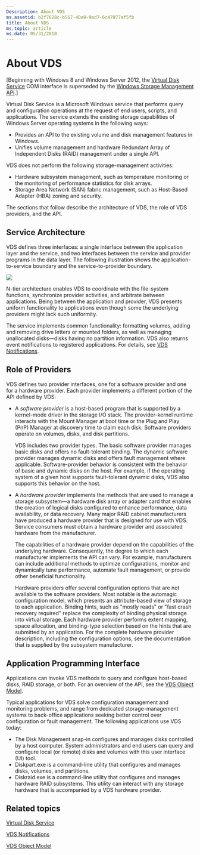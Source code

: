 ```yaml
---
Description: About VDS
ms.assetid: b2f7628c-b567-40a9-9ad7-6c47077af5fb
title: About VDS
ms.topic: article
ms.date: 05/31/2018
---
```


# About VDS

\[Beginning with Windows 8 and Windows Server 2012, the [Virtual Disk Service](virtual-disk-service-portal.md) COM interface is superseded by the [Windows Storage Management API](/previous-versions/windows/desktop/stormgmt/windows-storage-management-api-portal).\]

Virtual Disk Service is a Microsoft Windows service that performs query and configuration operations at the request of end users, scripts, and applications. The service extends the existing storage capabilities of Windows Server operating systems in the following ways:

-   Provides an API to the existing volume and disk management features in Windows.
-   Unifies volume management and hardware Redundant Array of Independent Disks (RAID) management under a single API.

VDS does not perform the following storage-management activities:

-   Hardware subsystem management, such as temperature monitoring or the monitoring of performance statistics for disk arrays.
-   Storage Area Network (SAN) fabric management, such as Host-Based Adapter (HBA) zoning and security.

The sections that follow describe the architecture of VDS, the role of VDS providers, and the API.

## Service Architecture

VDS defines three interfaces: a single interface between the application layer and the service, and two interfaces between the service and provider programs in the data layer. The following illustration shows the application-to-service boundary and the service-to-provider boundary.

![](images/vdsoverview.png)

N-tier architecture enables VDS to coordinate with the file-system functions, synchronize provider activities, and arbitrate between applications. Being between the application and provider, VDS presents uniform functionality to applications even though some the underlying providers might lack such uniformity.

The service implements common functionality: formatting volumes, adding and removing drive letters or mounted folders, as well as managing unallocated disks—disks having no partition information. VDS also returns event notifications to registered applications. For details, see [VDS Notifications](vds-notification-model.md).

## Role of Providers

VDS defines two provider interfaces, one for a software provider and one for a hardware provider. Each provider implements a different portion of the API defined by VDS:

-   A *software provider* is a host-based program that is supported by a kernel-mode driver in the storage I/O stack. The provider-kernel runtime interacts with the Mount Manager at boot time or the Plug and Play (PnP) Manager at discovery time to claim each disk. Software providers operate on volumes, disks, and disk partitions.

    VDS includes two provider types. The basic software provider manages basic disks and offers no fault-tolerant binding. The dynamic software provider manages dynamic disks and offers fault management where applicable. Software-provider behavior is consistent with the behavior of basic and dynamic disks on the host. For example, if the operating system of a given host supports fault-tolerant dynamic disks, VDS also supports this behavior on the host.

-   A *hardware provider* implements the methods that are used to manage a storage subsystem—a hardware disk array or adapter card that enables the creation of logical disks configured to enhance performance, data availability, or data recovery. Many major RAID cabinet manufacturers have produced a hardware provider that is designed for use with VDS. Service consumers must obtain a hardware provider and associated hardware from the manufacturer.

    The capabilities of a hardware provider depend on the capabilities of the underlying hardware. Consequently, the degree to which each manufacturer implements the API can vary. For example, manufacturers can include additional methods to optimize configurations, monitor and dynamically tune performance, automate fault management, or provide other beneficial functionality.

    Hardware providers offer several configuration options that are not available to the software providers. Most notable is the automagic configuration model, which presents an attribute-based view of storage to each application. Binding hints, such as "mostly reads" or "fast crash recovery required" replace the complexity of binding physical storage into virtual storage. Each hardware provider performs extent mapping, space allocation, and binding-type selection based on the hints that are submitted by an application. For the complete hardware provider description, including the configuration options, see the documentation that is supplied by the subsystem manufacturer.

## Application Programming Interface

Applications can invoke VDS methods to query and configure host-based disks, RAID storage, or both. For an overview of the API, see the [VDS Object Model](vds-object-model.md).

Typical applications for VDS solve configuration management and monitoring problems, and range from dedicated storage-management systems to back-office applications seeking better control over configuration or fault management. The following applications use VDS today:

-   The Disk Management snap-in configures and manages disks controlled by a host computer. System administrators and end users can query and configure local (or remote) disks and volumes with this user interface (UI) tool.
-   Diskpart.exe is a command-line utility that configures and manages disks, volumes, and partitions.
-   Diskraid.exe is a command-line utility that configures and manages hardware RAID subsystems. This utility can interact with any storage hardware that is accompanied by a VDS hardware provider.

## Related topics

<dl> <dt>

[Virtual Disk Service](virtual-disk-service-portal.md)
</dt> <dt>

[VDS Notifications](vds-notification-model.md)
</dt> <dt>

[VDS Object Model](vds-object-model.md)
</dt> </dl>

 

 